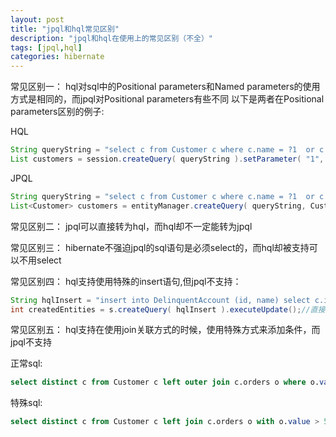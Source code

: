 ```yaml
---
layout: post
title: "jpql和hql常见区别"
description: "jpql和hql在使用上的常见区别（不全）"
tags: [jpql,hql]
categories: hibernate
---
```


常见区别一：
hql对sql中的Positional parameters和Named parameters的使用方式是相同的，而jpql对Positional parameters有些不同
以下是两者在Positional parameters区别的例子:

HQL

```java
String queryString = "select c from Customer c where c.name = ?1  or c.nickName = ?1";
List customers = session.createQuery( queryString ).setParameter( "1", theNameOfInterest ).list();//注意1带有双引号("")
```

JPQL

```java
String queryString = "select c from Customer c where c.name = ?1  or c.nickName = ?1";
List<Customer> customers = entityManager.createQuery( queryString, Customer.class ).setParameter( 1, theNameOfInterest ).getResultList(); //1不带有""
```

常见区别二：
jpql可以直接转为hql，而hql却不一定能转为jpql

常见区别三：
hibernate不强迫jpql的sql语句是必须select的，而hql却被支持可以不用select

常见区别四：
hql支持使用特殊的insert语句,但jpql不支持：

```java
String hqlInsert = "insert into DelinquentAccount (id, name) select c.id, c.name from Customer c where ...";
int createdEntities = s.createQuery( hqlInsert ).executeUpdate();//直接可以根据查询出来的id和name 放入到DelinquentAccount (id, name)
```

常见区别五：
hql支持在使用join关联方式的时候，使用特殊方式来添加条件，而jpql不支持

正常sql:
```sql
select distinct c from Customer c left outer join c.orders o where o.value > 5000.00
```

特殊sql:
```sql
select distinct c from Customer c left join c.orders o with o.value > 5000.00
```


